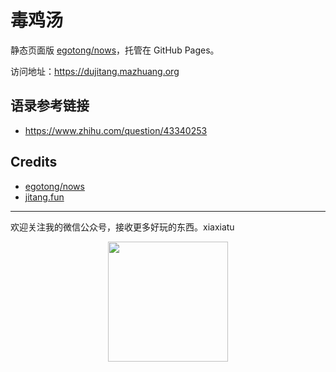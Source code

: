 # 毒鸡汤

静态页面版 [egotong/nows][nows]，托管在 GitHub Pages。

访问地址：<https://dujitang.mazhuang.org>

## 语录参考链接

- <https://www.zhihu.com/question/43340253>

## Credits

* [egotong/nows][nows]
* [jitang.fun](http://jitang.fun/)

---

欢迎关注我的微信公众号，接收更多好玩的东西。xiaxiatu

<div align="center"><img width="192px" height="192px" src="https://cdn.jsdelivr.net/gh/mzlogin/mzlogin.github.io/assets/images/qrcode.jpg"/></div>

[nows]: https://github.com/egotong/nows

